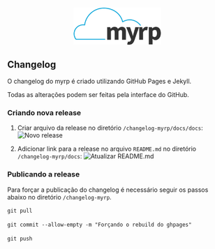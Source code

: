<p align="center">
  <img width="200" src="./logo.png" alt="Logo do myrp">
  <br>
</p>

## Changelog
O changelog do myrp é criado utilizando GitHub Pages e Jekyll.

Todas as alterações podem ser feitas pela interface do GitHub.

### Criando nova release
1. Criar arquivo da release no diretório `/changelog-myrp/docs/docs`:
![Novo release](https://i.imgur.com/a5DXafS.png)

2. Adicionar link para a release no arquivo `README.md` no diretório `/changelog-myrp/docs`:
![Atualizar README.md](https://i.imgur.com/sCkI9pE.png)

### Publicando a release
Para forçar a publicação do changelog é necessário seguir os passos abaixo no diretório `/changelog-myrp`.
```
git pull

git commit --allow-empty -m "Forçando o rebuild do ghpages"

git push
```
